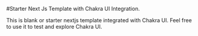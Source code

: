 #Starter Next Js Template with Chakra UI Integration.

This is blank or starter nextjs template integrated with Chakra UI. Feel free to use it to test and explore Chakra UI.
